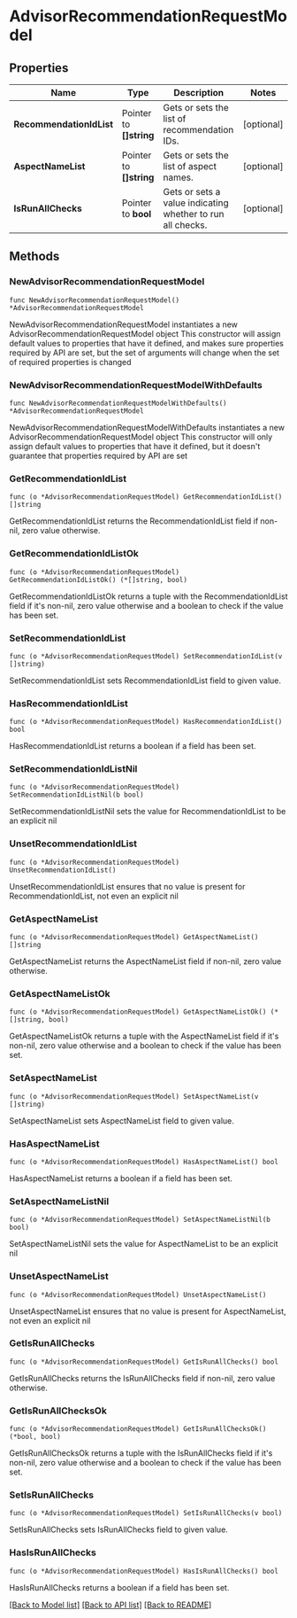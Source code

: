# AdvisorRecommendationRequestModel

## Properties

Name | Type | Description | Notes
------------ | ------------- | ------------- | -------------
**RecommendationIdList** | Pointer to **[]string** | Gets or sets the list of recommendation IDs. | [optional] 
**AspectNameList** | Pointer to **[]string** | Gets or sets the list of aspect names. | [optional] 
**IsRunAllChecks** | Pointer to **bool** | Gets or sets a value indicating whether to run all checks. | [optional] 

## Methods

### NewAdvisorRecommendationRequestModel

`func NewAdvisorRecommendationRequestModel() *AdvisorRecommendationRequestModel`

NewAdvisorRecommendationRequestModel instantiates a new AdvisorRecommendationRequestModel object
This constructor will assign default values to properties that have it defined,
and makes sure properties required by API are set, but the set of arguments
will change when the set of required properties is changed

### NewAdvisorRecommendationRequestModelWithDefaults

`func NewAdvisorRecommendationRequestModelWithDefaults() *AdvisorRecommendationRequestModel`

NewAdvisorRecommendationRequestModelWithDefaults instantiates a new AdvisorRecommendationRequestModel object
This constructor will only assign default values to properties that have it defined,
but it doesn't guarantee that properties required by API are set

### GetRecommendationIdList

`func (o *AdvisorRecommendationRequestModel) GetRecommendationIdList() []string`

GetRecommendationIdList returns the RecommendationIdList field if non-nil, zero value otherwise.

### GetRecommendationIdListOk

`func (o *AdvisorRecommendationRequestModel) GetRecommendationIdListOk() (*[]string, bool)`

GetRecommendationIdListOk returns a tuple with the RecommendationIdList field if it's non-nil, zero value otherwise
and a boolean to check if the value has been set.

### SetRecommendationIdList

`func (o *AdvisorRecommendationRequestModel) SetRecommendationIdList(v []string)`

SetRecommendationIdList sets RecommendationIdList field to given value.

### HasRecommendationIdList

`func (o *AdvisorRecommendationRequestModel) HasRecommendationIdList() bool`

HasRecommendationIdList returns a boolean if a field has been set.

### SetRecommendationIdListNil

`func (o *AdvisorRecommendationRequestModel) SetRecommendationIdListNil(b bool)`

 SetRecommendationIdListNil sets the value for RecommendationIdList to be an explicit nil

### UnsetRecommendationIdList
`func (o *AdvisorRecommendationRequestModel) UnsetRecommendationIdList()`

UnsetRecommendationIdList ensures that no value is present for RecommendationIdList, not even an explicit nil
### GetAspectNameList

`func (o *AdvisorRecommendationRequestModel) GetAspectNameList() []string`

GetAspectNameList returns the AspectNameList field if non-nil, zero value otherwise.

### GetAspectNameListOk

`func (o *AdvisorRecommendationRequestModel) GetAspectNameListOk() (*[]string, bool)`

GetAspectNameListOk returns a tuple with the AspectNameList field if it's non-nil, zero value otherwise
and a boolean to check if the value has been set.

### SetAspectNameList

`func (o *AdvisorRecommendationRequestModel) SetAspectNameList(v []string)`

SetAspectNameList sets AspectNameList field to given value.

### HasAspectNameList

`func (o *AdvisorRecommendationRequestModel) HasAspectNameList() bool`

HasAspectNameList returns a boolean if a field has been set.

### SetAspectNameListNil

`func (o *AdvisorRecommendationRequestModel) SetAspectNameListNil(b bool)`

 SetAspectNameListNil sets the value for AspectNameList to be an explicit nil

### UnsetAspectNameList
`func (o *AdvisorRecommendationRequestModel) UnsetAspectNameList()`

UnsetAspectNameList ensures that no value is present for AspectNameList, not even an explicit nil
### GetIsRunAllChecks

`func (o *AdvisorRecommendationRequestModel) GetIsRunAllChecks() bool`

GetIsRunAllChecks returns the IsRunAllChecks field if non-nil, zero value otherwise.

### GetIsRunAllChecksOk

`func (o *AdvisorRecommendationRequestModel) GetIsRunAllChecksOk() (*bool, bool)`

GetIsRunAllChecksOk returns a tuple with the IsRunAllChecks field if it's non-nil, zero value otherwise
and a boolean to check if the value has been set.

### SetIsRunAllChecks

`func (o *AdvisorRecommendationRequestModel) SetIsRunAllChecks(v bool)`

SetIsRunAllChecks sets IsRunAllChecks field to given value.

### HasIsRunAllChecks

`func (o *AdvisorRecommendationRequestModel) HasIsRunAllChecks() bool`

HasIsRunAllChecks returns a boolean if a field has been set.


[[Back to Model list]](../README.md#documentation-for-models) [[Back to API list]](../README.md#documentation-for-api-endpoints) [[Back to README]](../README.md)


